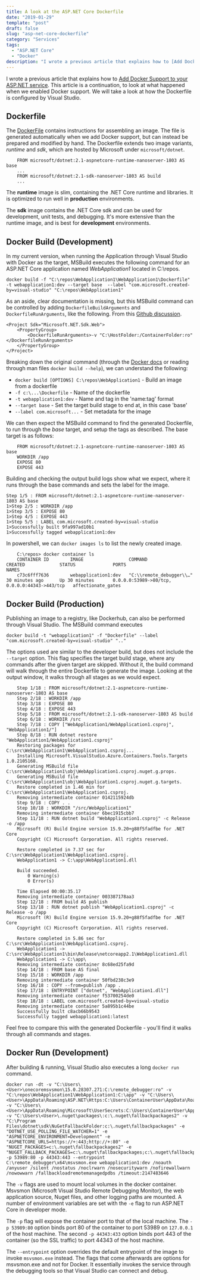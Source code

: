 ```yaml
---
title: A look at the ASP.NET Core Dockerfile
date: "2019-01-29"
template: "post"
draft: false
slug: "asp-net-core-dockerfile"
category: "Services"
tags:
  - "ASP.NET Core"
  - "Docker"
description: "I wrote a previous article that explains how to [Add Docker Support to your ASP.NET service](./asp-net-core-docker/). This article is a continuation, to look at what happened when we enabled Docker support. We will take a look at how the Dockerfile is configured by Visual Studio."
---
```


I wrote a previous article that explains how to [Add Docker Support to your ASP.NET service](./asp-net-core-docker/). This article is a continuation, to look at what happened when we enabled Docker support. We will take a look at how the Dockerfile is configured by Visual Studio.

## Dockerfile

The [DockerFile](https://docs.docker.com/engine/reference/builder/) contains instructions for assembling an image. The file is generated automatically when we add Docker support, but can instead be prepared and modified by hand. The Dockerfile extends two image variants, _runtime_ and _sdk_, which are hosted by Microsoft under `microsoft/dotnet`.

```
    FROM microsoft/dotnet:2.1-aspnetcore-runtime-nanoserver-1803 AS base
    ...
    FROM microsoft/dotnet:2.1-sdk-nanoserver-1803 AS build
    ...
```

The **runtime** image is slim, containing the .NET Core runtime and libraries. It is optimized to run well in **production** environments.

The **sdk** image contains the .NET Core sdk and can be used for development, unit tests, and debugging. It's more extensive than the runtime image, and is best for **development** environments.

## Docker Build (Development)

In my current version, when running the Application through Visual Studio with Docker as the target, MSBuild executes the following command for an ASP.NET Core application named _WebApplication1_ located in C:\repos.

    docker build -f "C:\repos\WebApplication1\WebApplication1\Dockerfile" -t webapplication1:dev --target base  --label "com.microsoft.created-by=visual-studio" "C:\repos\WebApplication1"

As an aside, clear documentation is missing, but this MSBuild command can be controlled by adding `DockerfileBuildArguments` and `DockerfileRunArguments`, like the following. From this [Github discussion](https://github.com/aspnet/Tooling/issues/1074#issuecomment-394533908).

    <Project Sdk="Microsoft.NET.Sdk.Web">
        <PropertyGroup>
            <DockerfileRunArguments>-v "C:\HostFolder:/ContainerFolder:ro"</DockerfileRunArguments>
        </PropertyGroup>
    </Project>

Breaking down the original command (through the [Docker docs](https://docs.docker.com/) or reading through man files `docker build --help`), we can understand the following:

- `docker build [OPTIONS] C:\repos\WebApplication1` - Build an image from a dockerfile
- `-f c:\...\Dockerfile` - Name of the dockerfile
- `-t webapplication1:dev` - Name and tag in the 'name:tag' format
- `--target base` - Set the target build stage to end at, in this case 'base'
- `--label com.microsoft...` - Set metadata for the image

We can then expect the MSBuild command to find the generated Dockerfile, to run through the _base_ target, and setup the tags as described. The base target is as follows:

```
    FROM microsoft/dotnet:2.1-aspnetcore-runtime-nanoserver-1803 AS base
    WORKDIR /app
    EXPOSE 80
    EXPOSE 443
```

Building and checking the output build logs show what we expect, where it runs through the base commands and sets the label for the image.

    Step 1/5 : FROM microsoft/dotnet:2.1-aspnetcore-runtime-nanoserver-1803 AS base
    1>Step 2/5 : WORKDIR /app
    1>Step 3/5 : EXPOSE 80
    1>Step 4/5 : EXPOSE 443
    1>Step 5/5 : LABEL com.microsoft.created-by=visual-studio
    1>Successfully built 9fa997ad10b1
    1>Successfully tagged webapplication1:dev

In powershell, we can `docker images ls` to list the newly created image.

```
    C:\repos> docker container ls
    CONTAINER ID        IMAGE                 COMMAND                    CREATED             STATUS              PORTS                                           NAMES
    c73c6fff7636        webapplication1:dev   "C:\\remote_debugger\\…"   30 minutes ago      Up 30 minutes       0.0.0.0:53989->80/tcp, 0.0.0.0:44343->443/tcp   affectionate_gates
```

## Docker Build (Production)

Publishing an image to a registry, like Dockerhub, can also be performed through Visual Studio. The MSBuild command executes

    docker build -t "webapplication1" -f "Dockerfile" --label "com.microsoft.created-by=visual-studio" ".."

The options used are similar to the developer build, but does not include the `--target` option. This flag specifies the target build stage, where any commands after the given target are skipped. Without it, the build command will walk through the entire Dockerfile to generate the image. Looking at the output window, it walks through all stages as we would expect.

```
    Step 1/18 : FROM microsoft/dotnet:2.1-aspnetcore-runtime-nanoserver-1803 AS base
    Step 2/18 : WORKDIR /app
    Step 3/18 : EXPOSE 80
    Step 4/18 : EXPOSE 443
    Step 5/18 : FROM microsoft/dotnet:2.1-sdk-nanoserver-1803 AS build
    Step 6/18 : WORKDIR /src
    Step 7/18 : COPY ["WebApplication1/WebApplication1.csproj", "WebApplication1/"]
    Step 8/18 : RUN dotnet restore "WebApplication1/WebApplication1.csproj"
    Restoring packages for C:\src\WebApplication1\WebApplication1.csproj...
    Installing Microsoft.VisualStudio.Azure.Containers.Tools.Targets 1.0.2105168.
    Generating MSBuild file C:\src\WebApplication1\obj\WebApplication1.csproj.nuget.g.props.
    Generating MSBuild file C:\src\WebApplication1\obj\WebApplication1.csproj.nuget.g.targets.
    Restore completed in 1.46 min for C:\src\WebApplication1\WebApplication1.csproj.
    Removing intermediate container 0142115924db
    Step 9/18 : COPY . .
    Step 10/18 : WORKDIR "/src/WebApplication1"
    Removing intermediate container 6bec1915cbb7
    Step 11/18 : RUN dotnet build "WebApplication1.csproj" -c Release -o /app
    Microsoft (R) Build Engine version 15.9.20+g88f5fadfbe for .NET Core
    Copyright (C) Microsoft Corporation. All rights reserved.

    Restore completed in 7.37 sec for C:\src\WebApplication1\WebApplication1.csproj.
    WebApplication1 -> C:\app\WebApplication1.dll

    Build succeeded.
        0 Warning(s)
        0 Error(s)

    Time Elapsed 00:00:35.17
    Removing intermediate container 003387178aa3
    Step 12/18 : FROM build AS publish
    Step 13/18 : RUN dotnet publish "WebApplication1.csproj" -c Release -o /app
    Microsoft (R) Build Engine version 15.9.20+g88f5fadfbe for .NET Core
    Copyright (C) Microsoft Corporation. All rights reserved.

    Restore completed in 5.86 sec for C:\src\WebApplication1\WebApplication1.csproj.
    WebApplication1 -> C:\src\WebApplication1\bin\Release\netcoreapp2.1\WebApplication1.dll
    WebApplication1 -> C:\app\
    Removing intermediate container 8c68ed25fa9d
    Step 14/18 : FROM base AS final
    Step 15/18 : WORKDIR /app
    Removing intermediate container 50fbd238c3e9
    Step 16/18 : COPY --from=publish /app .
    Step 17/18 : ENTRYPOINT ["dotnet", "WebApplication1.dll"]
    Removing intermediate container f53700254de0
    Step 18/18 : LABEL com.microsoft.created-by=visual-studio
    Removing intermediate container 5a895b1c44be
    Successfully built c8acb66b9543
    Successfully tagged webapplication1:latest
```

Feel free to compare this with the generated Dockerfile - you'll find it walks through all commands and stages.

## Docker Run (Development)

After building & running, Visual Studio also executes a long `docker run` command.

    docker run -dt -v "C:\Users\<User>\onecoremsvsmon\15.0.28307.271:C:\remote_debugger:ro" -v "C:\repos\WebApplication1\WebApplication1:C:\app" -v "C:\Users\<User>\AppData\Roaming\ASP.NET\Https:C:\Users\ContainerUser\AppData\Roaming\ASP.NET\Https:ro" -v "C:\Users\<User>\AppData\Roaming\Microsoft\UserSecrets:C:\Users\ContainerUser\AppData\Roaming\Microsoft\UserSecrets:ro" -v "C:\Users\<User>\.nuget\packages\:c:\.nuget\fallbackpackages2" -v "C:\Program Files\dotnet\sdk\NuGetFallbackFolder:c:\.nuget\fallbackpackages" -e "DOTNET_USE_POLLING_FILE_WATCHER=1" -e "ASPNETCORE_ENVIRONMENT=Development" -e "ASPNETCORE_URLS=https://+:443;http://+:80" -e "NUGET_PACKAGES=c:\.nuget\fallbackpackages2" -e "NUGET_FALLBACK_PACKAGES=c:\.nuget\fallbackpackages;c:\.nuget\fallbackpackages2" -p 53989:80 -p 44343:443 --entrypoint C:\remote_debugger\x64\msvsmon.exe webapplication1:dev /noauth /anyuser /silent /nostatus /noclrwarn /nosecuritywarn /nofirewallwarn /nowowwarn /fallbackloadremotemanagedpdbs /timeout:2147483646

The `-v` flags are used to mount local volumes in the docker container. Msvsmon (Microsoft Visual Studio Remote Debugging Monitor), the web application source, Nuget files, and other logging paths are mounted. A number of environment variables are set with the `-e` flag to run ASP.NET Core in developer mode.

The `-p` flag will expose the container port to that of the local machine. The `-p 53989:80` option binds port 80 of the container to port 53989 on `127.0.0.1` of the host machine. The second `-p 44343:433` option binds port 443 of the container (so the SSL traffic) to port 44343 of the host machine.

The `--entrypoint` option overrides the default entrypoint of the image to invoke `msvsmon.exe` instead. The flags that come afterwards are options for msvsmon.exe and not for Docker. It essentially invokes the service through the debugging tools so that Visual Studio can connect and debug.
